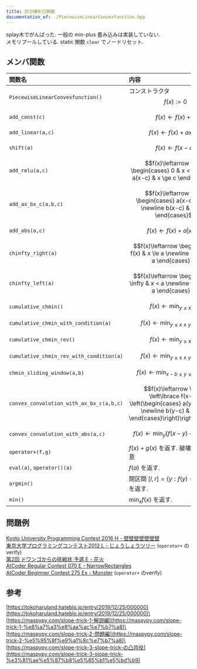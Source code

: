 ```yaml
---
title: 区分線形凸関数
documentation_of: ./PiecewiseLinearConvexfunction.hpp
---
```

splay木でがんばった. 一般の min-plus 畳み込みは実装していない. \
メモリプールしている. static 関数 `clear` でノードリセット. 

## メンバ関数
| 関数名                                   | 内容                                                                                                                                         |
| :--------------------------------------- | :------------------------------------------------------------------------------------------------------------------------------------------- |
| `PiecewiseLinearConvexfunction()`        | コンストラクタ $$f(x) := 0$$                                                                                                                 |
| `add_const(c)`                           | $$f(x)\leftarrow f(x)+c $$                                                                                                                   |
| `add_linear(a,c)`                        | $$f(x)\leftarrow f(x) + ax+c$$                                                                                                               |
| `shift(a)`                               | $$f(x)\leftarrow f(x-a)$$                                                                                                                    |
| `add_relu(a,c)`                          | $$f(x)\leftarrow f(x) + \begin{cases} 0 & x < c \newline a(x-c) & x \ge c \end{cases}$$                                                      |
| `add_ax_bx_c(a,b,c)`                     | $$f(x)\leftarrow f(x) + \begin{cases} a(x-c) & x < c \newline b(x-c) & x \ge c \end{cases}$$                                                 |
| `add_abs(a,c)`                           | $$f(x)\leftarrow f(x) + a\lvert  x-c \rvert  $$                                                                                              |
| `chinfty_right(a)`                       | $$f(x)\leftarrow \begin{cases} f(x) & x \le a \newline \infty & x > a \end{cases} $$                                                         |
| `chinfty_left(a)`                        | $$f(x)\leftarrow \begin{cases} \infty & x < a \newline f(x) & x \ge a \end{cases} $$                                                         |
| `cumulative_chmin()`                     | $$f(x)\leftarrow\min_{y\le x}f(y)$$                                                                                                          |
| `cumulative_chmin_with_condition(a)`     | $$f(x)\leftarrow\min_{y\le x \land y\le a}f(y)$$                                                                                             |
| `cumulative_chmin_rev()`                 | $$f(x)\leftarrow\min_{y\ge x}f(y)$$                                                                                                          |
| `cumulative_chmin_rev_with_condition(a)` | $$f(x)\leftarrow\min_{y\ge x \land y\ge a}f(y)$$                                                                                             |
| `chmin_sliding_window(a,b)`              | $$f(x)\leftarrow\min_{x-b\le y\le x-a}f(y)$$                                                                                                 |
| `convex_convolution_with_ax_bx_c(a,b,c)` | $$f(x)\leftarrow \min_y \left\lbrace f(x-y)+ \left(\begin{cases}  a(y-c) & y < c \newline b(y-c) & y \ge c \end{cases}\right)\right\rbrace$$ |
| `convex_convolution_with_abs(a,c)`       | $$f(x)\leftarrow \min_y\left\lbrace f(x-y)+a\lvert y-c\rvert\right\rbrace$$                                                                  |
| `operator+(f,g)`                         | $f(x)+g(x)$ を返す. 破壊的なので注意                                                                                                         |
| `eval(a)`, `operator()(a)`               | $f(a)$ を返す.                                                                                                                               |
| `argmin()`                               | 閉区間 $[l, r] = \lbrace y:f(y) = \min_x f(x)\rbrace$ を返す.                                                                                |
| `min()`                                  | $\min_x f(x)$ を返す.                                                                                                                        |

## 問題例
[Kyoto University Programming Contest 2016 H - 壁壁壁壁壁壁壁](https://atcoder.jp/contests/kupc2016/tasks/kupc2016_h) \
[東京大学プログラミングコンテスト2012 L - じょうしょうツリー](https://atcoder.jp/contests/utpc2012/tasks/utpc2012_12) (`operator+` のverify)\
[第2回 ドワンゴからの挑戦状 予選 E - 花火](https://atcoder.jp/contests/dwango2016-prelims/tasks/dwango2016qual_e) \
[AtCoder Regular Contest 070 E - NarrowRectangles](https://atcoder.jp/contests/arc070/tasks/arc070_c) \
[AtCoder Beginner Contest 275 Ex - Monster](https://atcoder.jp/contests/abc275/tasks/abc275_h) (`operator+` のverify)

## 参考
[https://tokoharuland.hateblo.jp/entry/2019/12/25/000000](https://tokoharuland.hateblo.jp/entry/2019/12/25/000000)\
[https://maspypy.com/slope-trick-1-解説編](https://maspypy.com/slope-trick-1-%e8%a7%a3%e8%aa%ac%e7%b7%a8)\
[https://maspypy.com/slope-trick-2-問題編](https://maspypy.com/slope-trick-2-%e5%95%8f%e9%a1%8c%e7%b7%a8)\
[https://maspypy.com/slope-trick-3-slope-trick-の凸共役](https://maspypy.com/slope-trick-3-slope-trick-%e3%81%ae%e5%87%b8%e5%85%b1%e5%bd%b9)
